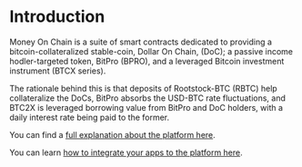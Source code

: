 # Introduction

Money On Chain is a suite of smart contracts dedicated to providing a bitcoin-collateralized stable-coin, Dollar On Chain, (DoC); a passive income hodler-targeted token, BitPro (BPRO), and a leveraged Bitcoin investment instrument (BTCX series).

The rationale behind this is that deposits of Rootstock-BTC (RBTC) help collateralize the DoCs, BitPro absorbs the USD-BTC rate fluctuations, and BTC2X is leveraged borrowing value from BitPro and DoC holders, with a daily interest rate being paid to the former.

You can find a [full explanation about the platform here](rationale/introduction.md).

You can learn [how to integrate your apps to the platform here](integration/introduction-to-moc.md).


